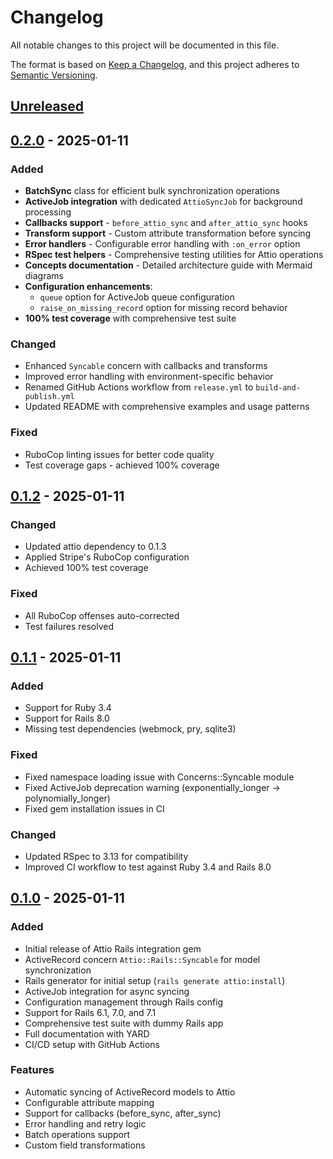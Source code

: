 # Changelog

All notable changes to this project will be documented in this file.

The format is based on [Keep a Changelog](https://keepachangelog.com/en/1.0.0/),
and this project adheres to [Semantic Versioning](https://semver.org/spec/v2.0.0.html).

## [Unreleased]

## [0.2.0] - 2025-01-11

### Added
- **BatchSync** class for efficient bulk synchronization operations
- **ActiveJob integration** with dedicated `AttioSyncJob` for background processing
- **Callbacks support** - `before_attio_sync` and `after_attio_sync` hooks
- **Transform support** - Custom attribute transformation before syncing
- **Error handlers** - Configurable error handling with `:on_error` option
- **RSpec test helpers** - Comprehensive testing utilities for Attio operations
- **Concepts documentation** - Detailed architecture guide with Mermaid diagrams
- **Configuration enhancements**:
  - `queue` option for ActiveJob queue configuration
  - `raise_on_missing_record` option for missing record behavior
- **100% test coverage** with comprehensive test suite

### Changed
- Enhanced `Syncable` concern with callbacks and transforms
- Improved error handling with environment-specific behavior
- Renamed GitHub Actions workflow from `release.yml` to `build-and-publish.yml`
- Updated README with comprehensive examples and usage patterns

### Fixed
- RuboCop linting issues for better code quality
- Test coverage gaps - achieved 100% coverage

## [0.1.2] - 2025-01-11

### Changed
- Updated attio dependency to 0.1.3
- Applied Stripe's RuboCop configuration
- Achieved 100% test coverage

### Fixed
- All RuboCop offenses auto-corrected
- Test failures resolved

## [0.1.1] - 2025-01-11

### Added
- Support for Ruby 3.4
- Support for Rails 8.0
- Missing test dependencies (webmock, pry, sqlite3)

### Fixed
- Fixed namespace loading issue with Concerns::Syncable module
- Fixed ActiveJob deprecation warning (exponentially_longer -> polynomially_longer)
- Fixed gem installation issues in CI

### Changed
- Updated RSpec to 3.13 for compatibility
- Improved CI workflow to test against Ruby 3.4 and Rails 8.0

## [0.1.0] - 2025-01-11

### Added
- Initial release of Attio Rails integration gem
- ActiveRecord concern `Attio::Rails::Syncable` for model synchronization
- Rails generator for initial setup (`rails generate attio:install`)
- ActiveJob integration for async syncing
- Configuration management through Rails config
- Support for Rails 6.1, 7.0, and 7.1
- Comprehensive test suite with dummy Rails app
- Full documentation with YARD
- CI/CD setup with GitHub Actions

### Features
- Automatic syncing of ActiveRecord models to Attio
- Configurable attribute mapping
- Support for callbacks (before_sync, after_sync)
- Error handling and retry logic
- Batch operations support
- Custom field transformations

[Unreleased]: https://github.com/idl3/attio-rails/compare/v0.2.0...HEAD
[0.2.0]: https://github.com/idl3/attio-rails/compare/v0.1.2...v0.2.0
[0.1.2]: https://github.com/idl3/attio-rails/compare/v0.1.1...v0.1.2
[0.1.1]: https://github.com/idl3/attio-rails/compare/v0.1.0...v0.1.1
[0.1.0]: https://github.com/idl3/attio-rails/releases/tag/v0.1.0
